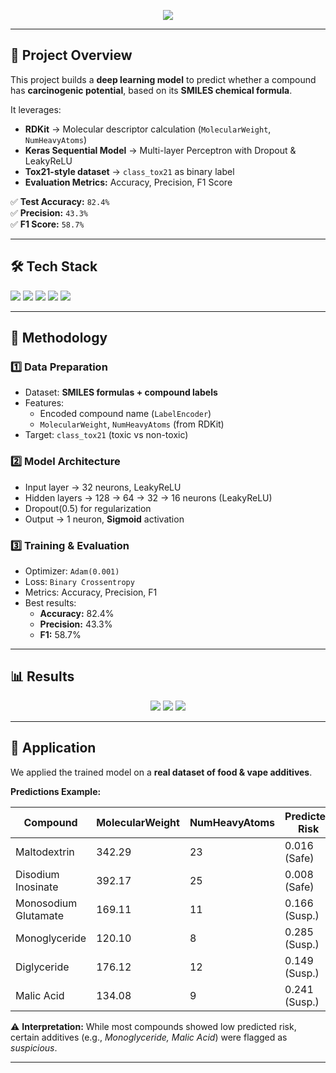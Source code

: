 <p align="center">
  <img src="https://readme-typing-svg.herokuapp.com?size=28&duration=4000&color=FF5733&center=true&vCenter=true&width=900&lines=Carcinogenicity+Prediction+Model;SMILES+%E2%9D%A4%EF%B8%8F+Deep+Learning;Chemical+Risk+Detection+in+Market+Products" />
</p>

---

## 📖 Project Overview  

This project builds a **deep learning model** to predict whether a compound has **carcinogenic potential**, based on its **SMILES chemical formula**.  

It leverages:  
- **RDKit** → Molecular descriptor calculation (`MolecularWeight`, `NumHeavyAtoms`)  
- **Keras Sequential Model** → Multi-layer Perceptron with Dropout & LeakyReLU  
- **Tox21-style dataset** → `class_tox21` as binary label  
- **Evaluation Metrics:** Accuracy, Precision, F1 Score  

✅ **Test Accuracy:** `82.4%`  
✅ **Precision:** `43.3%`  
✅ **F1 Score:** `58.7%`  

---

## 🛠️ Tech Stack  

<p>
  <img src="https://skillicons.dev/icons?i=python,tensorflow" />
  <img src="https://img.shields.io/badge/RDKit-003366?style=for-the-badge&logo=chemrxiv&logoColor=white" />
  <img src="https://img.shields.io/badge/Scikit--Learn-F7931E?style=for-the-badge&logo=scikit-learn&logoColor=white" />
  <img src="https://img.shields.io/badge/Pandas-150458?style=for-the-badge&logo=pandas&logoColor=white" />
  <img src="https://img.shields.io/badge/NumPy-013243?style=for-the-badge&logo=numpy&logoColor=white" />
</p>

---

## 🔬 Methodology  

### 1️⃣ Data Preparation  
- Dataset: **SMILES formulas + compound labels**  
- Features:  
  - Encoded compound name (`LabelEncoder`)  
  - `MolecularWeight`, `NumHeavyAtoms` (from RDKit)  
- Target: `class_tox21` (toxic vs non-toxic)  

### 2️⃣ Model Architecture  
- Input layer → 32 neurons, LeakyReLU  
- Hidden layers → 128 → 64 → 32 → 16 neurons (LeakyReLU)  
- Dropout(0.5) for regularization  
- Output → 1 neuron, **Sigmoid** activation  

### 3️⃣ Training & Evaluation  
- Optimizer: `Adam(0.001)`  
- Loss: `Binary Crossentropy`  
- Metrics: Accuracy, Precision, F1  
- Best results:  
  - **Accuracy:** 82.4%  
  - **Precision:** 43.3%  
  - **F1:** 58.7%  

---

## 📊 Results  

<p align="center">
  <img src="https://img.shields.io/badge/Accuracy-82.4%25-brightgreen?style=for-the-badge" />
  <img src="https://img.shields.io/badge/Precision-43.3%25-orange?style=for-the-badge" />
  <img src="https://img.shields.io/badge/F1_Score-58.7%25-blue?style=for-the-badge" />
</p>

---

## 🚀 Application  

We applied the trained model on a **real dataset of food & vape additives**.  

**Predictions Example:**  

| Compound             | MolecularWeight | NumHeavyAtoms | Predicted Risk |
|----------------------|-----------------|---------------|----------------|
| Maltodextrin         | 342.29          | 23            | 0.016 (Safe)   |
| Disodium Inosinate   | 392.17          | 25            | 0.008 (Safe)   |
| Monosodium Glutamate | 169.11          | 11            | 0.166 (Susp.)  |
| Monoglyceride        | 120.10          | 8             | 0.285 (Susp.)  |
| Diglyceride          | 176.12          | 12            | 0.149 (Susp.)  |
| Malic Acid           | 134.08          | 9             | 0.241 (Susp.)  |

⚠️ **Interpretation:** While most compounds showed low predicted risk, certain additives (e.g., *Monoglyceride, Malic Acid*) were flagged as *suspicious*.  

---
